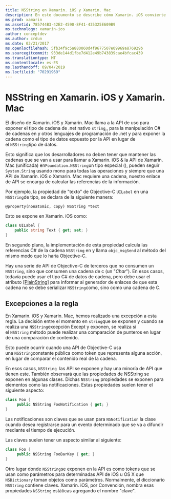```yaml
---
title: NSString en Xamarin. iOS y Xamarin. Mac
description: En este documento se describe cómo Xamarin. iOS convierte de forma transparente objetos NSString C# en objetos de cadena, cuando esto no sucede.
ms.prod: xamarin
ms.assetid: 785744B3-42E2-4590-8F41-435325E609B9
ms.technology: xamarin-ios
author: conceptdev
ms.author: crdun
ms.date: 03/21/2017
ms.openlocfilehash: 5fb34f9c5a880060d4f9677507e09969a876929b
ms.sourcegitcommit: 933de144d1fbe7d412e49b743839cae4bfcac439
ms.translationtype: MT
ms.contentlocale: es-ES
ms.lasthandoff: 09/04/2019
ms.locfileid: "70291969"
---
```

# <a name="nsstring-in-xamarinios-and-xamarinmac"></a>NSString en Xamarin. iOS y Xamarin. Mac

El diseño de Xamarin. iOS y Xamarin. Mac llama a la API de uso para exponer el tipo de cadena de .net nativo `string`,, para la manipulación C# de cadenas en y otros lenguajes de programación de .net y para exponer la cadena como el tipo de datos expuesto por la API en lugar de el `NSString`tipo de datos.

Esto significa que los desarrolladores no deben tener que mantener las cadenas que se van a usar para llamar a Xamarin. iOS & la API de Xamarin. Mac (unificada) en`Foundation.NSString`un tipo especial (), pueden seguir `System.String` usando mono para todas las operaciones y siempre que una API de Xamarin. iOS o Xamarin. Mac requiere una cadena, nuestro enlace de API se encarga de calcular las referencias de la información.

Por ejemplo, la propiedad de "texto" de Objective-C `UILabel` en una `NSString`de tipo, se declara de la siguiente manera:

```objc
@property(nonatomic, copy) NSString *text
```

Esto se expone en Xamarin. iOS como:

```csharp
class UILabel {
    public string Text { get; set; }
}
```

En segundo plano, la implementación de esta propiedad calcula las referencias C# de la cadena `NSString` en y llama `objc_msgSend` al método del mismo modo que lo haría Objective-C.

Hay una serie de API de Objective-C de terceros que no consumen un `NSString`, sino que consumen una cadena de c (un "*Char*"). En esos casos, todavía puede usar el tipo C# de datos de cadena, pero debe usar el atributo [[PlainString]](~/cross-platform/macios/binding/objective-c-libraries.md) para informar al generador de enlaces de que esta cadena no se debe serializar `NSString`como, sino como una cadena de C.

 <a name="Exceptions_to_the_Rule" />

## <a name="exceptions-to-the-rule"></a>Excepciones a la regla

En Xamarin. iOS y Xamarin. Mac, hemos realizado una excepción a esta regla. La decisión entre el momento en `string`que se exponen y cuando se realiza una `NSString`excepción Except y exponen, se realiza si el `NSString` método puede realizar una comparación de punteros en lugar de una comparación de contenido.

Esto puede ocurrir cuando una API de Objective-C usa una `NSString`constante pública como token que representa alguna acción, en lugar de comparar el contenido real de la cadena.

En esos casos, `NSString`  las API se exponen y hay una minoría de API que tienen este. También observará que las propiedades de NSString se exponen en algunas clases. Dichas `NSString` propiedades se exponen para elementos como las notificaciones. Estas propiedades suelen tener el siguiente aspecto:

```csharp
class Foo {
     public NSString FooNotification { get; }
}
```

Las notificaciones son claves que se usan para `NSNotification` la clase cuando desea registrarse para un evento determinado que se va a difundir mediante el tiempo de ejecución.

Las claves suelen tener un aspecto similar al siguiente:

```csharp
class Foo {
     public NSString FooBarKey { get; }
}
```

Otro lugar donde `NSString`se exponen en la API es como tokens que se usan como parámetros para determinadas API de iOS u OS X que `NSDictionary` toman objetos como parámetros. Normalmente, el diccionario `NSString` contiene claves. Xamarin. iOS, por Convención, nombra esas propiedades `NSString` estáticas agregando el nombre "clave".
